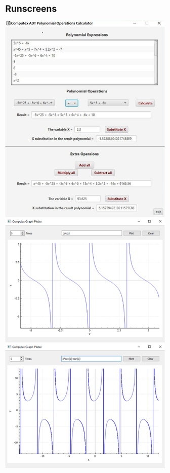 # Runscreens
<img src="Images/PolynomialCalculator.png">
<img src="Images/GraphOne.png">
<img src="Images/GraphTwo.png">
